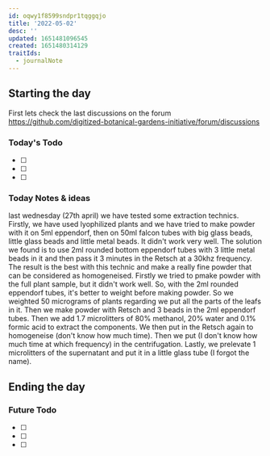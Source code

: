 ```yaml
---
id: oqwy1f8599sndpr1tqggqjo
title: '2022-05-02'
desc: ''
updated: 1651481096545
created: 1651480314129
traitIds:
  - journalNote
---
```



## Starting the day

First lets check the last discussions on the forum https://github.com/digitized-botanical-gardens-initiative/forum/discussions

### Today's Todo 

- [ ] 
- [ ] 
- [ ] 

### Today Notes & ideas
last wednesday (27th april) we have tested some extraction technics. Firstly, we have used lyophilized plants and we have tried to make powder with it on 5ml eppendorf, then on 50ml falcon tubes with big glass beads, little glass beads and little metal beads. It didn't work very well. The solution we found is to use 2ml rounded bottom eppendorf tubes with 3 little metal beads in it and then pass it 3 minutes in the Retsch at a 30khz frequency. The result is the best with this technic and make a really fine powder that can be considered as homogeneised. Firstly we tried to pmake powder with the full plant sample, but it didn't work well. So, with the 2ml rounded eppendorf tubes, it's better to weight before making powder. So we weighted 50 micrograms of plants regarding we put all the parts of the leafs in it. Then we make powder with Retsch and 3 beads in the 2ml eppendorf tubes. Then we add 1.7 microlitters of 80% methanol, 20% water and 0.1% formic acid to extract the components. We then put in the Retsch again to homogeneise (don't know how much time). Then we put (I don't know how much time at which frequency) in the centrifugation. Lastly, we prelevate 1 microlitters of the supernatant and put it in a little glass tube (I forgot the name). 



## Ending the day

### Future Todo

- [ ] 
- [ ] 
- [ ] 
